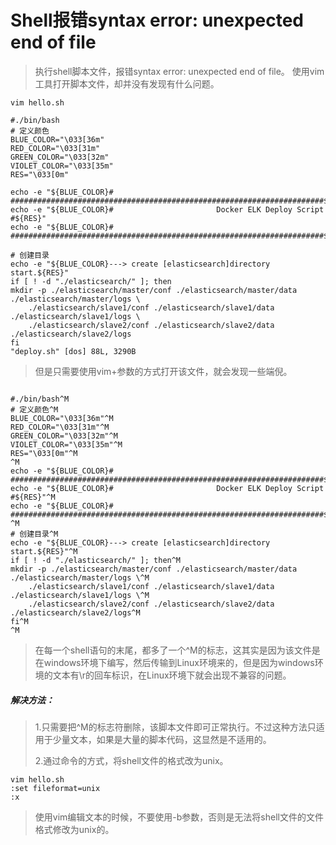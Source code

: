 # Shell报错syntax error: unexpected end of file

> 执行shell脚本文件，报错syntax error: unexpected end of file。
> 使用vim工具打开脚本文件，却并没有发现有什么问题。

```shell
vim hello.sh

#./bin/bash
# 定义颜色
BLUE_COLOR="\033[36m"
RED_COLOR="\033[31m"
GREEN_COLOR="\033[32m"
VIOLET_COLOR="\033[35m"
RES="\033[0m"

echo -e "${BLUE_COLOR}# ######################################################################${RES}"
echo -e "${BLUE_COLOR}#                       Docker ELK Deploy Script                       #${RES}"
echo -e "${BLUE_COLOR}# ######################################################################${RES}"

# 创建目录
echo -e "${BLUE_COLOR}---> create [elasticsearch]directory start.${RES}"
if [ ! -d "./elasticsearch/" ]; then
mkdir -p ./elasticsearch/master/conf ./elasticsearch/master/data ./elasticsearch/master/logs \
    ./elasticsearch/slave1/conf ./elasticsearch/slave1/data ./elasticsearch/slave1/logs \
    ./elasticsearch/slave2/conf ./elasticsearch/slave2/data ./elasticsearch/slave2/logs
fi
"deploy.sh" [dos] 88L, 3290B     
```

> 但是只需要使用vim+参数的方式打开该文件，就会发现一些端倪。

```shell

#./bin/bash^M
# 定义颜色^M
BLUE_COLOR="\033[36m"^M
RED_COLOR="\033[31m"^M
GREEN_COLOR="\033[32m"^M
VIOLET_COLOR="\033[35m"^M
RES="\033[0m"^M
^M
echo -e "${BLUE_COLOR}# ######################################################################${RES}"^M
echo -e "${BLUE_COLOR}#                       Docker ELK Deploy Script                       #${RES}"^M
echo -e "${BLUE_COLOR}# ######################################################################${RES}"^M
^M
# 创建目录^M
echo -e "${BLUE_COLOR}---> create [elasticsearch]directory start.${RES}"^M
if [ ! -d "./elasticsearch/" ]; then^M
mkdir -p ./elasticsearch/master/conf ./elasticsearch/master/data ./elasticsearch/master/logs \^M
    ./elasticsearch/slave1/conf ./elasticsearch/slave1/data ./elasticsearch/slave1/logs \^M
    ./elasticsearch/slave2/conf ./elasticsearch/slave2/data ./elasticsearch/slave2/logs^M
fi^M
^M
```

> 在每一个shell语句的末尾，都多了一个^M的标志，这其实是因为该文件是在windows环境下编写，然后传输到Linux环境来的，但是因为windows环境的文本有\r的回车标识，在Linux环境下就会出现不兼容的问题。

##### 解决方法：

> 1.只需要把^M的标志符删除，该脚本文件即可正常执行。不过这种方法只适用于少量文本，如果是大量的脚本代码，这显然是不适用的。
>
>2.通过命令的方式，将shell文件的格式改为unix。

```shell
vim hello.sh
:set fileformat=unix
:x
```

> 使用vim编辑文本的时候，不要使用-b参数，否则是无法将shell文件的文件格式修改为unix的。





